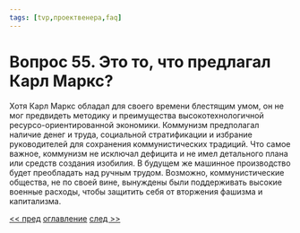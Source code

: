 ```yaml
---
tags: [tvp,проектвенера,faq]
---
```

# Вопрос 55. Это то, что предлагал Карл Маркс?

Хотя Карл Маркс обладал для своего времени блестящим умом, он не мог предвидеть методику и преимущества высокотехнологичной ресурсо-ориентированной экономики. Коммунизм предполагал наличие денег и труда, социальной стратификации и избрание руководителей для сохранения коммунистических традиций. Что самое важное, коммунизм не исключал дефицита и не имел детального плана или средств создания изобилия. В будущем же машинное производство будет преобладать над ручным трудом. Возможно, коммунистические общества, не по своей вине, вынуждены были поддерживать высокие военные расходы, чтобы защитить себя от вторжения фашизма и капитализма.

[<< пред](Вопрос%2054.%20Как%20Вы%20оцениваете%20роль%20робототехники%20в%20будущем.md) [оглавление](FAQ%20%D0%BF%D0%BE%20%D0%BF%D1%80%D0%BE%D0%B5%D0%BA%D1%82%D1%83%20%C2%AB%D0%92%D0%B5%D0%BD%D0%B5%D1%80%D0%B0%C2%BB.md) [след >>](Вопрос%2056.%20Чем%20Проект%20Венера%20отличается%20от%20коммунизма.md)
